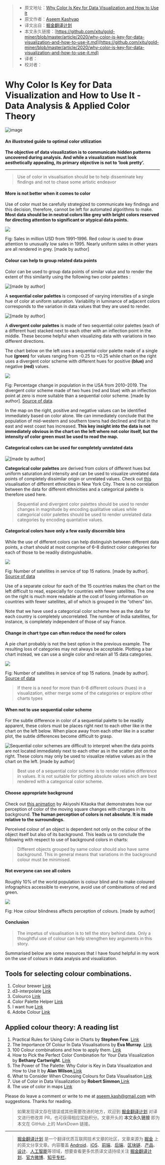 > * 原文地址：[Why Color Is Key for Data Visualization and How to Use It](https://towardsdatascience.com/why-color-is-key-for-data-visualization-and-how-to-use-it-b24627116b71)
> * 原文作者：[Aseem Kashyap](https://medium.com/@aseem.kash)
> * 译文出自：[掘金翻译计划](https://github.com/xitu/gold-miner)
> * 本文永久链接：[https://github.com/xitu/gold-miner/blob/master/article/2020/why-color-is-key-for-data-visualization-and-how-to-use-it.md](https://github.com/xitu/gold-miner/blob/master/article/2020/why-color-is-key-for-data-visualization-and-how-to-use-it.md)
> * 译者：
> * 校对者：

# Why Color Is Key for Data Visualization and How to Use It - Data Analysis & Applied Color Theory

![image](https://user-images.githubusercontent.com/5164225/91420085-bea57e80-e886-11ea-9bd5-f291b8da6711.png)

#### An illustrated guide to optimal color utilization

**The objective of data visualization is to communicate hidden patterns uncovered during analysis. And while a visualization must look aesthetically appealing, its primary objective is not to ‘look pretty’.**

---

> Use of color in visualisation should be to help disseminate key findings and not to chase some artistic endeavor

#### More is not better when it comes to color

Use of color must be carefully strategized to communicate key findings and this decision, therefore, cannot be left for automated algorithms to make. **Most data should be in neutral colors like grey with bright colors reserved for directing attention to significant or atypical data points.**

![](https://cdn-images-1.medium.com/max/2000/1*k67hW4R2Pb6NWdFgXJ5wFg.png)

Fig: Sales in million USD from 1991–1996. Red colour is used to draw attention to unusually low sales in 1995. Nearly uniform sales in other years are all rendered in grey. \[made by author\]

#### Colour can help to group related data points

Color can be used to group data points of similar value and to render the extent of this similarity using the following two color palettes :

![[made by author]](https://cdn-images-1.medium.com/max/2000/1*dhyh0FhGdRKBtQYuNXYFig.png)

A **sequential color palettes** is composed of varying intensities of a single hue of color at uniform saturation. Variability in luminance of adjacent colors corresponds to the variation in data values that they are used to render.

![[made by author]](https://cdn-images-1.medium.com/max/2000/1*Rps6Rqc2LbFZyhW1YIyHLw.png)

A **divergent color palettes** is made of two sequential color palettes (each of a different hue) stacked next to each other with an inflection point in the middle. These become helpful when visualizing data with variations in two different directions.

The chart below on the left uses a sequential color palette made of a single hue **(green)** for values ranging from -0.25 to +0.25 while chart on the right uses a divergent color scheme with different hues for positive **(blue)** and negative **(red)** values.

![](https://cdn-images-1.medium.com/max/2620/1*ypk58BjbbjxuB0VUslVyKw.png)

Fig: Percentage change in population in the USA from 2010–2019. The divergent color scheme made of two hues (red and blue) with an inflection point at zero is more suitable than a sequential color scheme. \[made by author\]. [Source of data](https://www.census.gov/data/datasets/time-series/demo/popest/2010s-counties-total.html).

In the map on the right, positive and negative values can be identified immediately based on color alone. We can immediately conclude that the population of mid-western and southern towns had declined and that in the east and west coast has increased. **This key insight into the data is not immediately obvious in the chart on the left where not color itself, but the intensity of color green must be used to read the map.**

#### Categorical colors can be used for completely unrelated data

![[made by author]](https://cdn-images-1.medium.com/max/2000/1*16lnKOqQDF2nWfRhEzLkhg.png)

**Categorical color palettes** are derived from colors of different hues but uniform saturation and intensity and can be used to visualize unrelated data points of completely dissimilar origin or unrelated values. Check out [this](http://archive.nytimes.com/www.nytimes.com/interactive/2011/01/23/nyregion/20110123-nyc-ethnic-neighborhoods-map.html?_r=0) visualisation of different ethnicities in New York City. There is no correlation between the data for different ethnicities and a categorical palette is therefore used here.

> Sequential and divergent color palettes should be used to render changes in magnitude by encoding qualitative values while categorical color palettes should be used to render unrelated data categories by encoding quantative values.

#### Categorical colors have only a few easily discernible bins

While the use of different colors can help distinguish between different data points, a chart should at most comprise of 6–8 distinct color categories for each of those to be readily distinguishable.

![](https://cdn-images-1.medium.com/max/2482/1*WTKqzvNWimO5Hxe-HZJiZw.png)

Fig: Number of satellites in service of top 15 nations. \[made by author\]. [Source of data](https://www.n2yo.com/satellites/?c=&t=country)

Use of a separate colour for each of the 15 countries makes the chart on the left difficult to read, especially for countries with fewer satellites. The one on the right is much more readable at the cost of losing information on countries with fewer satellites, all of which is grouped in the “others” bin.

Note that we have used a categorical color scheme here as the data for each country is completely uncorrelated. The number of India satellites, for instance, is completely independent of those of say France.

#### Change in chart type can often reduce the need for colors

A pie chart probably is not the best option in the previous example. The resulting loss of categories may not always be acceptable. Plotting a bar chart instead, we can use a single color and retain all 15 data categories.

![](https://cdn-images-1.medium.com/max/2000/1*3dvxxps_iDNeTuZICwyd4g.png)

Fig: Number of satellites in service of top 15 nations. \[made by author\]. [Source of data](https://www.n2yo.com/satellites/?c=&t=country)

> If there is a need for more than 6–8 different colours (hues) in a visualization, either merge some of the categories or explore other charts types

#### When not to use sequential color scheme

For the subtle difference in color of a sequential palette to be readily apparent, these colors must be places right next to each other like in the chart on the left below. When place away from each other like in a scatter plot, the subtle differences become difficult to grasp.

![Sequential color schemes are difficult to interpret when the data points are not located immediately next to each other as in the scatter plot on the right. These colors may only be used to visualize relative values as in the chart on the left. [made by author]](https://cdn-images-1.medium.com/max/2000/1*HqwJC1UmrFRhlvrbss7JnQ.png)

> Best use of a sequential color scheme is to render relative difference in values. It is not suitable for plotting absolute values which are best rendered with a categorical color scheme.

#### Choose appropriate background

Check out [this animation](https://twitter.com/i/status/1028473566193315841) by Akiyoshi Kitaoka that demonstrates how our perception of color of the moving square changes with changes in its background. **The human perception of colors is not absolute. It is made relative to the surroundings.**

Perceived colour of an object is dependent not only on the colour of the object itself but also of its background. This leads us to conclude the following with respect to use of background colors in charts:

> Different objects grouped by same colour should also have same background. This in general means that variations in the background colour must be minimised.

#### Not everyone can see all colors

Roughly 10% of the world population is colour blind and to make coloured infographics accessible to everyone, avoid use of combinations of red and green.

![](https://cdn-images-1.medium.com/max/2000/1*a411ds64pbdeuwK7R5yu3w.png)

Fig: How colour blindness affects perception of colours. \[made by author\]

#### Conclusion

> The impetus of visualisation is to tell the story behind data. Only a thoughtful use of colour can help strengthen key arguments in this story.

Summarised below are some resources that I have found helpful in my work on the use of colours in data analysis and visualization.

## Tools for selecting colour combinations.

1. Colour brewer [Link](https://colorbrewer2.org/#type=qualitative&scheme=Set3&n=6)
2. d3-interpolate [Link](https://github.com/d3/d3-interpolate)
3. Colourco [Link](https://colourco.de)
4. Color Palette Helper [Link](https://vis4.net/palettes/#/9|d|00429d,96ffea,ffffe0|ffffe0,ff005e,93003a|1|1)
5. I want hue [Link](https://medialab.github.io/iwanthue/)
6. Adobe Colour [Link](https://color.adobe.com/create/color-wheel)

## Applied colour theory: A reading list

1. Practical Rules for Using Color in Charts by **Stephen Few**. [Link](https://nbisweden.github.io/Rcourse/files/rules_for_using_color.pdf)
2. The Importance Of Colour In Data Visualisations by **Eva Murray**. [Link](https://www.forbes.com/sites/evamurray/2019/03/22/the-importance-of-color-in-data-visualizations/#451901e057ec)
3. 100 Colour combinations and how to apply them. [Link](https://www.canva.com/learn/100-color-combinations/)
4. How to Pick the Perfect Color Combination for Your Data Visualization by **Bethany Cartwright**. [Link](https://blog.hubspot.com/marketing/color-combination-data-visualization)
5. The Power of The Palette: Why Color is Key in Data Visualization and How to Use It by **Alan Wilson**[ Link](https://theblog.adobe.com/the-power-of-the-palette-why-color-is-key-in-data-visualization-and-how-to-use-it/)
6. What to Consider When Choosing Colours for Data Visualisation [Link](https://www.dataquest.io/blog/what-to-consider-when-choosing-colors-for-data-visualization/)
7. Use of Color in Data Visualization by **Robert Simmon**[ Link](https://earthobservatory.nasa.gov/resources/blogs/intro_to_color_for_visualization.pdf)
8. The use of color in maps [Link](https://morphocode.com/the-use-of-color-in-maps/)

Please do leave a comment or write to me at aseem.kash@gmail.com with suggestions. Thanks for reading.

> 如果发现译文存在错误或其他需要改进的地方，欢迎到 [掘金翻译计划](https://github.com/xitu/gold-miner) 对译文进行修改并 PR，也可获得相应奖励积分。文章开头的 **本文永久链接** 即为本文在 GitHub 上的 MarkDown 链接。

---

> [掘金翻译计划](https://github.com/xitu/gold-miner) 是一个翻译优质互联网技术文章的社区，文章来源为 [掘金](https://juejin.im) 上的英文分享文章。内容覆盖 [Android](https://github.com/xitu/gold-miner#android)、[iOS](https://github.com/xitu/gold-miner#ios)、[前端](https://github.com/xitu/gold-miner#前端)、[后端](https://github.com/xitu/gold-miner#后端)、[区块链](https://github.com/xitu/gold-miner#区块链)、[产品](https://github.com/xitu/gold-miner#产品)、[设计](https://github.com/xitu/gold-miner#设计)、[人工智能](https://github.com/xitu/gold-miner#人工智能)等领域，想要查看更多优质译文请持续关注 [掘金翻译计划](https://github.com/xitu/gold-miner)、[官方微博](http://weibo.com/juejinfanyi)、[知乎专栏](https://zhuanlan.zhihu.com/juejinfanyi)。

